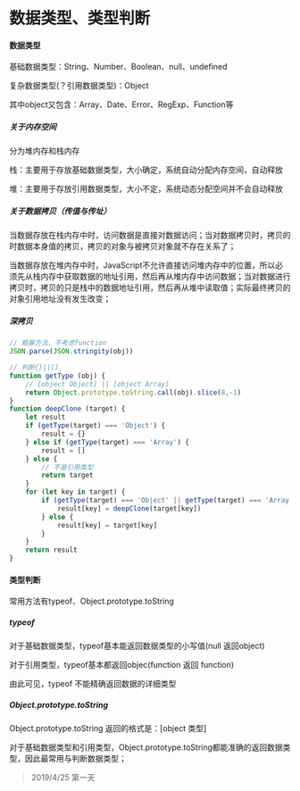 # 数据类型、类型判断
#### 数据类型
基础数据类型：String、Number、Boolean、null、undefined

复杂数据类型(？引用数据类型)：Object

其中object又包含：Array、Date、Error、RegExp、Function等

##### 关于内存空间
分为堆内存和栈内存

栈：主要用于存放基础数据类型，大小确定，系统自动分配内存空间，自动释放

堆：主要用于存放引用数据类型，大小不定，系统动态分配空间并不会自动释放


##### 关于数据拷贝（传值与传址）
当数据存放在栈内存中时，访问数据是直接对数据访问；当对数据拷贝时，拷贝的时数据本身值的拷贝，拷贝的对象与被拷贝对象就不存在关系了；

当数据存放在堆内存中时，JavaScript不允许直接访问堆内存中的位置，所以必须先从栈内存中获取数据的地址引用，然后再从堆内存中访问数据；当对数据进行拷贝时，拷贝的只是栈中的数据地址引用，然后再从堆中读取值；实际最终拷贝的对象引用地址没有发生改变；

##### 深拷贝
```js
// 粗暴方法，不考虑function
JSON.parse(JSON.stringity(obj))
```
```js
// 判断{}||[]
function getType (obj) {
    // [object Object] || [object Array]
    return Object.prototype.toString.call(obj).slice(8,-1)
}
function deepClone (target) {
    let result
    if (getType(target) === 'Object') {
        result = {}
    } else if (getType(target) === 'Array') {
        result = []
    } else {
        // 不是引用类型
        return target
    }
    for (let key in target) {
        if (getType(target) === 'Object' || getType(target) === 'Array') {
            result[key] = deepClone(target[key])
        } else {
            result[key] = target[key]
        }
    }
    return result
}
```

#### 类型判断
常用方法有typeof、Object.prototype.toString

##### typeof
对于基础数据类型，typeof基本能返回数据类型的小写值(null 返回object)

对于引用类型，typeof基本都返回objec(function 返回 function)

由此可见，typeof 不能精确返回数据的详细类型

##### Object.prototype.toString
Object.prototype.toString 返回的格式是：[object 类型]

 对于基础数据类型和引用类型，Object.prototype.toString都能准确的返回数据类型，因此最常用与判断数据类型；


> 2019/4/25 第一天
